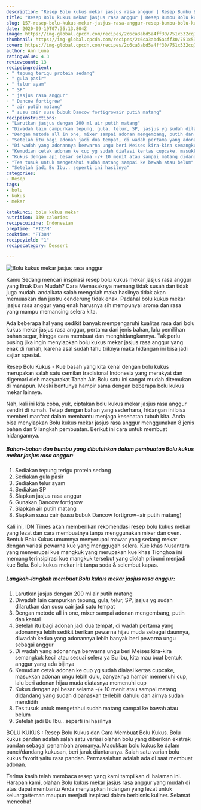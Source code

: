 ```yaml
---
description: "Resep Bolu kukus mekar jasjus rasa anggur | Resep Bumbu Bolu kukus mekar jasjus rasa anggur Yang Lezat"
title: "Resep Bolu kukus mekar jasjus rasa anggur | Resep Bumbu Bolu kukus mekar jasjus rasa anggur Yang Lezat"
slug: 157-resep-bolu-kukus-mekar-jasjus-rasa-anggur-resep-bumbu-bolu-kukus-mekar-jasjus-rasa-anggur-yang-lezat
date: 2020-09-19T07:36:13.804Z
image: https://img-global.cpcdn.com/recipes/2c6ca3abd5a4ff30/751x532cq70/bolu-kukus-mekar-jasjus-rasa-anggur-foto-resep-utama.jpg
thumbnail: https://img-global.cpcdn.com/recipes/2c6ca3abd5a4ff30/751x532cq70/bolu-kukus-mekar-jasjus-rasa-anggur-foto-resep-utama.jpg
cover: https://img-global.cpcdn.com/recipes/2c6ca3abd5a4ff30/751x532cq70/bolu-kukus-mekar-jasjus-rasa-anggur-foto-resep-utama.jpg
author: Ann Luna
ratingvalue: 4.3
reviewcount: 13
recipeingredient:
- " tepung terigu protein sedang"
- " gula pasir"
- " telur ayam"
- " SP"
- " jasjus rasa anggur"
- " Dancow fortigrow"
- " air putih matang"
- " susu cair susu bubuk Dancow fortigrowair putih matang"
recipeinstructions:
- "Larutkan jasjus dengan 200 ml air putih matang"
- "Diwadah lain campurkan tepung, gula, telur, SP, jasjus yg sudah dilarutkan dan susu cair jadi satu tempat"
- "Dengan metode all in one, mixer sampai adonan mengembang, putih dan kental"
- "Setelah itu bagi adonan jadi dua tempat, di wadah pertama yang adonannya lebih sedikit berikan pewarna hijau muda sebagai daunnya, diwadah kedua yang adonannya lebih banyak beri pewarna ungu sebagai anggur"
- "Di wadah yang adonannya berwarna ungu beri Meises kira-kira semangkuk kecil atau sesuai selera ya Bu Ibu, kita mau buat bentuk anggur yang ada bijinya"
- "Kemudian cetak adonan ke cup yg sudah dialasi kertas cupcake, masukkan adonan ungu lebih dulu, banyaknya hampir memenuhi cup, lalu beri adonan hijau muda diatasnya memenuhi cup"
- "Kukus dengan api besar selama -/+ 10 menit atau sampai matang didandang yang sudah dipanaskan terlebih dahulu dan airnya sudah mendidih"
- "Tes tusuk untuk mengetahui sudah matang sampai ke bawah atau belum"
- "Setelah jadi Bu Ibu.. seperti ini hasilnya"
categories:
- Resep
tags:
- bolu
- kukus
- mekar

katakunci: bolu kukus mekar 
nutrition: 139 calories
recipecuisine: Indonesian
preptime: "PT27M"
cooktime: "PT38M"
recipeyield: "1"
recipecategory: Dessert

---
```



![Bolu kukus mekar jasjus rasa anggur](https://img-global.cpcdn.com/recipes/2c6ca3abd5a4ff30/751x532cq70/bolu-kukus-mekar-jasjus-rasa-anggur-foto-resep-utama.jpg)

Kamu Sedang mencari inspirasi resep bolu kukus mekar jasjus rasa anggur yang Enak Dan Mudah? Cara Memasaknya memang tidak susah dan tidak juga mudah. andaikata salah mengolah maka hasilnya tidak akan memuaskan dan justru cenderung tidak enak. Padahal bolu kukus mekar jasjus rasa anggur yang enak harusnya sih mempunyai aroma dan rasa yang mampu memancing selera kita.

Ada beberapa hal yang sedikit banyak mempengaruhi kualitas rasa dari bolu kukus mekar jasjus rasa anggur, pertama dari jenis bahan, lalu pemilihan bahan segar, hingga cara membuat dan menghidangkannya. Tak perlu pusing jika ingin menyiapkan bolu kukus mekar jasjus rasa anggur yang enak di rumah, karena asal sudah tahu triknya maka hidangan ini bisa jadi sajian spesial.

Resep Bolu Kukus - Kue basah yang kita kenal dengan bolu kukus merupakan salah satu cemilan tradisional Indonesia yang merakyat dan digemari oleh masyarakat Tanah Air. Bolu satu ini sangat mudah ditemukan di manapun. Meski bentunya hampir sama dengan beberapa bolu kukus mekar lainnya.


Nah, kali ini kita coba, yuk, ciptakan bolu kukus mekar jasjus rasa anggur sendiri di rumah. Tetap dengan bahan yang sederhana, hidangan ini bisa memberi manfaat dalam membantu menjaga kesehatan tubuh kita. Anda bisa menyiapkan Bolu kukus mekar jasjus rasa anggur menggunakan 8 jenis bahan dan 9 langkah pembuatan. Berikut ini cara untuk membuat hidangannya.

<!--inarticleads1-->

##### Bahan-bahan dan bumbu yang dibutuhkan dalam pembuatan Bolu kukus mekar jasjus rasa anggur:

1. Sediakan  tepung terigu protein sedang
1. Sediakan  gula pasir
1. Sediakan  telur ayam
1. Sediakan  SP
1. Siapkan  jasjus rasa anggur
1. Gunakan  Dancow fortigrow
1. Siapkan  air putih matang
1. Siapkan  susu cair (susu bubuk Dancow fortigrow+air putih matang)


Kali ini, IDN Times akan memberikan rekomendasi resep bolu kukus mekar yang lezat dan cara membuatnya tanpa menggunakan mixer dan oven. Bentuk Bolu Kukus umumnya menyerupai mawar yang sedang mekar dengan variasi pewarna kue yang menggugah selera. Kue khas Nusantara yang menyerupai kue mangkuk yang merupakan kue khas Tionghoa ini memang terinsipirasi kue mangkuk tersebut yang diolah pribumi menjadi kue Bolu. Bolu kukus mekar irit tanpa soda &amp; selembut kapas. 

<!--inarticleads2-->

##### Langkah-langkah membuat Bolu kukus mekar jasjus rasa anggur:

1. Larutkan jasjus dengan 200 ml air putih matang
1. Diwadah lain campurkan tepung, gula, telur, SP, jasjus yg sudah dilarutkan dan susu cair jadi satu tempat
1. Dengan metode all in one, mixer sampai adonan mengembang, putih dan kental
1. Setelah itu bagi adonan jadi dua tempat, di wadah pertama yang adonannya lebih sedikit berikan pewarna hijau muda sebagai daunnya, diwadah kedua yang adonannya lebih banyak beri pewarna ungu sebagai anggur
1. Di wadah yang adonannya berwarna ungu beri Meises kira-kira semangkuk kecil atau sesuai selera ya Bu Ibu, kita mau buat bentuk anggur yang ada bijinya
1. Kemudian cetak adonan ke cup yg sudah dialasi kertas cupcake, masukkan adonan ungu lebih dulu, banyaknya hampir memenuhi cup, lalu beri adonan hijau muda diatasnya memenuhi cup
1. Kukus dengan api besar selama -/+ 10 menit atau sampai matang didandang yang sudah dipanaskan terlebih dahulu dan airnya sudah mendidih
1. Tes tusuk untuk mengetahui sudah matang sampai ke bawah atau belum
1. Setelah jadi Bu Ibu.. seperti ini hasilnya


BOLU KUKUS : Resep Bolu Kukus dan Cara Membuat Bolu Kukus. Bolu kukus pandan adalah salah satu variasi olahan bolu yang diberikan ekstrak pandan sebagai penambah aromanya. Masukkan bolu kukus ke dalam panci/dandang kukusan, beri jarak diantaranya. Salah satu varian bolu kukus favorit yaitu rasa pandan. Permasalahan adalah ada di saat membuat adonan. 

Terima kasih telah membaca resep yang kami tampilkan di halaman ini. Harapan kami, olahan Bolu kukus mekar jasjus rasa anggur yang mudah di atas dapat membantu Anda menyiapkan hidangan yang lezat untuk keluarga/teman maupun menjadi inspirasi dalam berbisnis kuliner. Selamat mencoba!
